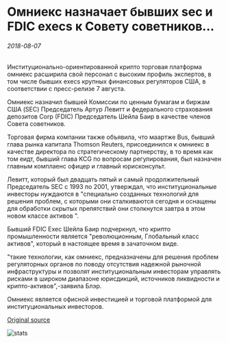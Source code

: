 # Омниекс назначает бывших sec и FDIC execs к Совету советников...

###### 2018-08-07

Институционально-ориентированной крипто торговая платформа омниекс расширила свой персонал с высоким профиль экспертов, в том числе бывших execs крупных финансовых регуляторов США, в соответствии с пресс-релизе 7 августа.

Омниекс назначил бывшей Комиссии по ценным бумагам и биржам США (SEC) Председатель Артур Левитт и федерального страхования депозитов Corp (FDIC) Председатель Шейла Баир в качестве членов Совета советников.

Торговая фирма компании также объявила, что маартже Bus, бывший глава рынка капитала Thomson Reuters, присоединился к омниекс в качестве директора по стратегическому партнерству, в то время как том еидт, бывший глава KCG по вопросам регулирования, был назначен главным комплаенс офицер и главный юрисконсульт.

Левитт, который был двадцать пятый и самый продолжительный Председатель SEC с 1993 по 2001, утверждал, что институциональные инвесторы нуждаются в "специально созданных технологий для решения проблем, с которыми они сталкиваются сегодня и оснащены для обработки скрытых препятствий они столкнутся завтра в этом новом классе активов ".

Бывший FDIC Exec Шейла Баир подчеркнул, что крипто промышленности является "революционным, Глобальный класс активов", который в настоящее время в зачаточном виде.

"такие технологии, как омниекс, предназначены для решения проблем регуляторных органов по поводу отсутствия надежной рыночной инфраструктуры и позволят институциональным инвесторам управлять рисками в широком диапазоне юрисдикций, источников ликвидности и крипто-активов",-заявила Блэр.

Омниекс является офисной инвестицией и торговой платформой для институциональных инвесторов.

[Original source](https://cointelegraph.com/news/omniex-appoints-former-sec-and-fdic-execs-to-board-of-advisors)

![stats](https://c.statcounter.com/11760860/0/a89fa40b/1/ "stats")